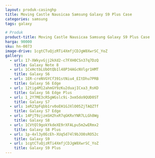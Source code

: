 ```yaml
---
layout: produk-casinghp
title: Moving Castle Nausicaa Samsung Galaxy S9 Plus Case
categories: samsung
tags: galaxy

# Produk
product-title: Moving Castle Nausicaa Samsung Galaxy S9 Plus Case
harga: 90000
sku: hn-0073
image-drive: 1cgtCTuQjzRTi4XmfjCDJgW8XwrSC_YoZ
gallery:
  - url: 17-XWkyvGjj2kXd2-c7FXH0CSn37q7DzQ
    title: Galaxy Note 8
  - url: 1CxHctbLUbOtQb1l48P34AGcNVlgr1HMT
    title: Galaxy S6
  - url: 1ER-creNVGYCf391stNiu4_EItDhu7PRB
    title: Galaxy S6 Edge
  - url: 12tig4M12ahmGY9zKu2duajICxa3_RsKD
    title: Galaxy S6 Edge Plus
  - url: 1_2Y7ME3cR5gWGslc9i-3xm5do9QUD0ST
    title: Galaxy S7
  - url: 1eR23pFqbb1rv0oEH1GJXlO05ZjTAQZTf
    title: Galaxy S7 Edge
  - url: 14PjT9zjzmSH2hxR7qGKRxYNR7LLGh8Wg
    title: Galaxy S8
  - url: 1CVtQl9gokYkdeXE9rXFALpu5m2wERmx2
    title: Galaxy S8 Plus
  - url: 1p-4xl3y0EcEh-XUq5d74l9bJO0sRO52c
    title: Galaxy S9
  - url: 1cgtCTuQjzRTi4XmfjCDJgW8XwrSC_YoZ
    title: Galaxy S9 Plus
---
```


